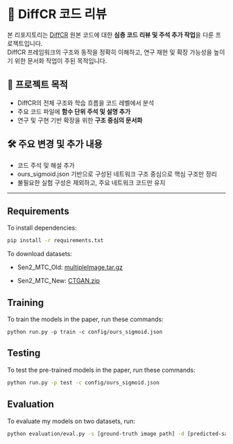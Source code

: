 # 📘 DiffCR 코드 리뷰

본 리포지토리는 [DiffCR](https://github.com/XavierJiezou/DiffCR) 원본 코드에 대한 **심층 코드 리뷰 및 주석 추가 작업**을 다룬 프로젝트입니다.  
DiffCR 프레임워크의 구조와 동작을 정확히 이해하고, 연구 재현 및 확장 가능성을 높이기 위한 문서화 작업이 주된 목적입니다.



## 📌 프로젝트 목적

- DiffCR의 전체 구조와 학습 흐름을 코드 레벨에서 분석
- 주요 코드 파일에 **함수 단위 주석 및 설명 추가**
- 연구 및 구현 기반 확장을 위한 **구조 중심의 문서화**



## 🛠️ 주요 변경 및 추가 내용

 - 코드 주석 및 해설 추가
 - ours_sigmoid.json 기반으로 구성된 네트워크 구조 중심으로 핵심 구조만 정리
 - 불필요한 실험 구성은 제외하고, 주요 네트워크 코드만 유지


---
## Requirements

To install dependencies:

```bash
pip install -r requirements.txt
```

<!-- >📋  Describe how to set up the environment, e.g. pip/conda/docker commands, download datasets, etc... -->

To download datasets:

- Sen2_MTC_Old: [multipleImage.tar.gz](https://doi.org/10.7910/DVN/BSETKZ)

- Sen2_MTC_New: [CTGAN.zip](https://drive.google.com/file/d/1-hDX9ezWZI2OtiaGbE8RrKJkN1X-ZO1P/view?usp=share_link)

## Training

To train the models in the paper, run these commands:

```train
python run.py -p train -c config/ours_sigmoid.json
```

<!-- >📋  Describe how to train the models, with example commands on how to train the models in your paper, including the full training procedure and appropriate hyperparameters. -->

## Testing

To test the pre-trained models in the paper, run these commands:

```bash
python run.py -p test -c config/ours_sigmoid.json
```

## Evaluation

To evaluate my models on two datasets, run:

```bash
python evaluation/eval.py -s [ground-truth image path] -d [predicted-sample image path]
```

<!-- >📋  Describe how to evaluate the trained models on benchmarks reported in the paper, give commands that produce the results (section below). -->

<!-- ## Pre-trained Models

You can download pretrained models here:

- Our awesome model trained on Sen2_MTC_Old: [diffcr_old.pth](/pretrained/diffcr_old.pth)
- Our awesome model trained on Sen2_MTC_New: [diffcr_new.pth](/pretrained/diffcr_new.pth) -->

<!-- >📋  Give a link to where/how the pretrained models can be downloaded and how they were trained (if applicable).  Alternatively you can have an additional column in your results table with a link to the models. -->
